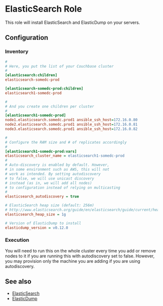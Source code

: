 ElasticSearch Role
==================

This role will install ElasticSearch and ElasticDump on your servers.

Configuration
-------------

### Inventory

```ini
#
# Here, you put the list of your Couchbase cluster
#
[elasticsearch:children]
elasticsearch-somedc-prod

[elasticsearch-somedc-prod:children]
elasticsearch1-somedc-prod

#
# And you create one children per cluster
#
[elasticsearch1-somedc-prod]
node1.elasticsearch.somedc.prod1 ansible_ssh_host=172.16.0.80
node2.elasticsearch.somedc.prod1 ansible_ssh_host=172.16.0.81
node3.elasticsearch.somedc.prod1 ansible_ssh_host=172.16.0.82

#
# Configure the RAM size and # of replicates accordingly
#
[elasticsearch1-somedc-prod:vars]
elasticsearch_cluster_name = elasticsearch1-somedc-prod
#
# Auto-discovery is enabled by default. However,
# in some environment such as AWS, this will not
# work as intended. By setting autodiscovery
# to false, we will use unicast discovery
# instead (as in, we will add all nodes)
# to configuration instead of relying on multicasting
#
elasticsearch_autodiscovery = true

# ElasticSearch heap size (default: 256m)
# http://www.elasticsearch.org/guide/en/elasticsearch/guide/current/heap-sizing.html
elasticsearch_heap_size = 1g

# Version of ElasticDump to install
elasticdump_version = v0.12.0
```

### Execution

You will need to run this on the whole cluster every time you
add or remove nodes to it if you are running this with autodiscovery
set to false. However, you may provision only the machine you are
adding if you are using autodiscovery.

See also
--------

* [ElasticSearch](https://www.elastic.co/products/elasticsearch)
* [ElasticDump](https://github.com/taskrabbit/elasticsearch-dump)
